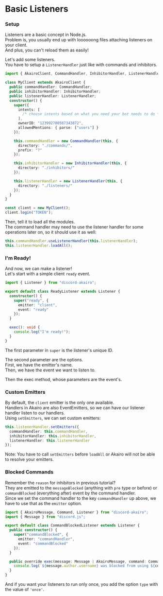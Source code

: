 <!-- markdownlint-disable MD001 MD026 -->

# Basic Listeners

### Setup

Listeners are a basic concept in Node.js.  
Problem is, you usually end up with loooooong files attaching listeners on your client.  
And plus, you can't reload them as easily!

Let's add some listeners.  
You have to setup a `ListenerHandler` just like with commands and inhibitors.

```ts
import { AkairoClient, CommandHandler, InhibitorHandler, ListenerHandler } from "discord-akairo";

class MyClient extends AkairoClient {
  public commandHandler: CommandHandler;
  public inhibitorHandler: InhibitorHandler;
  public listenerHandler: ListenerHandler;
  constructor() {
    super({
      intents: [
        /* choose intents based on what you need your bot needs to do */
      ],
      ownerID: "123992700587343872",
      allowedMentions: { parse: ["users"] }
    });

    this.commandHandler = new CommandHandler(this, {
      directory: "./commands/",
      prefix: "?"
    });

    this.inhibitorHandler = new InhibitorHandler(this, {
      directory: "./inhibitors/"
    });

    this.listenerHandler = new ListenerHandler(this, {
      directory: "./listeners/"
    });
  }
}

const client = new MyClient();
client.login("TOKEN");
```

Then, tell it to load all the modules.  
The command handler may need to use the listener handler for some operations later on, so it should use it as well:

```ts
this.commandHandler.useListenerHandler(this.listenerHandler);
this.listenerHandler.loadAll();
```

### I'm Ready!

And now, we can make a listener!  
Let's start with a simple client `ready` event.

```ts
import { Listener } from "discord-akairo";

export default class ReadyListener extends Listener {
  constructor() {
    super("ready", {
      emitter: "client",
      event: "ready"
    });
  }

  exec(): void {
    console.log("I'm ready!");
  }
}
```

The first parameter in `super` is the listener's unique ID.

The second parameter are the options.  
First, we have the emitter's name.  
Then, we have the event we want to listen to.

Then the exec method, whose parameters are the event's.

### Custom Emitters

By default, the `client` emitter is the only one available.  
Handlers in Akairo are also EventEmitters, so we can have our listener handler listen to our handlers.  
Using `setEmitters`, we can set custom emitters:

```ts
this.listenerHandler.setEmitters({
  commandHandler: this.commandHandler,
  inhibitorHandler: this.inhibitorHandler,
  listenerHandler: this.listenerHandler
});
```

Note: You have to call `setEmitters` before `loadAll` or Akairo will not be able to resolve your emitters.

### Blocked Commands

Remember the `reason` for inhibitors in previous tutorial?  
They are emitted to the `messageBlocked` (anything with `pre` type or before) or `commandBlocked` (everything after) event by the command handler.  
Since we set the command handler to the key `commandHandler` up above, we have to use that as the `emitter` option.

```ts
import { AkairoMessage, Command, Listener } from "discord-akairo";
import { Message } from "discord.js";

export default class CommandBlockedListener extends Listener {
  public constructor() {
    super("commandBlocked", {
      emitter: "commandHandler",
      event: "commandBlocked"
    });
  }

  public override exec(message: Message | AkairoMessage, command: Command, reason: string): void {
    console.log(`${message.author.username} was blocked from using ${command.id} because of ${reason}!`);
  }
}
```

And if you want your listeners to run only once, you add the option `type` with the value of `'once'`.
